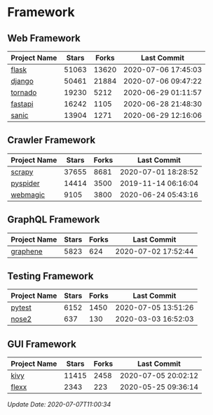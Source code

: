 # Framework

## Web Framework

| Project Name | Stars | Forks | Last Commit |
| ------------ | ----- | ----- | ----------- |
| [flask](https://github.com/pallets/flask) | 51063 | 13620 | 2020-07-06 17:45:03 |
| [django](https://github.com/django/django) | 50461 | 21884 | 2020-07-06 09:47:22 |
| [tornado](https://github.com/tornadoweb/tornado) | 19230 | 5212 | 2020-06-29 01:11:57 |
| [fastapi](https://github.com/tiangolo/fastapi) | 16242 | 1105 | 2020-06-28 21:48:30 |
| [sanic](https://github.com/huge-success/sanic) | 13904 | 1271 | 2020-06-29 12:16:06 |

## Crawler Framework

| Project Name | Stars | Forks | Last Commit |
| ------------ | ----- | ----- | ----------- |
| [scrapy](https://github.com/scrapy/scrapy) | 37655 | 8681 | 2020-07-01 18:28:52 |
| [pyspider](https://github.com/binux/pyspider) | 14414 | 3500 | 2019-11-14 06:16:04 |
| [webmagic](https://github.com/code4craft/webmagic) | 9105 | 3800 | 2020-06-24 05:43:16 |

## GraphQL Framework

| Project Name | Stars | Forks | Last Commit |
| ------------ | ----- | ----- | ----------- |
| [graphene](https://github.com/graphql-python/graphene) | 5823 | 624 | 2020-07-02 17:52:44 |

## Testing Framework

| Project Name | Stars | Forks | Last Commit |
| ------------ | ----- | ----- | ----------- |
| [pytest](https://github.com/pytest-dev/pytest) | 6152 | 1450 | 2020-07-05 13:51:26 |
| [nose2](https://github.com/nose-devs/nose2) | 637 | 130 | 2020-03-03 16:52:03 |

## GUI Framework

| Project Name | Stars | Forks | Last Commit |
| ------------ | ----- | ----- | ----------- |
| [kivy](https://github.com/kivy/kivy) | 11415 | 2458 | 2020-07-05 20:02:12 |
| [flexx](https://github.com/flexxui/flexx) | 2343 | 223 | 2020-05-25 09:36:14 |

*Update Date: 2020-07-07T11:00:34*